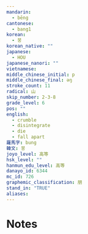 ```yaml
---
mandarin:
  - bēng
cantonese:
  - bang1
korean:
  - 붕
korean_native: ""
japanese:
  - HOU
japanese_nanori: ""
vietnamese:
middle_chinese_initial: p
middle_chinese_final: ǝŋ
stroke_count: 11
radical: 山
skip_number: 2-3-8
grade_level: 6
pos: ""
english:
  - crumble
  - disintegrate
  - die
  - fall apart
羅馬字: bung
韓文: 붕
joyo_level: 高等
hsk_level: ""
hanmun_edu_level: 高等
danayo_id: 6344
mc_id: 726
graphemic_classification: 朋
stand_in: "TRUE"
aliases:
---
```


# Notes

